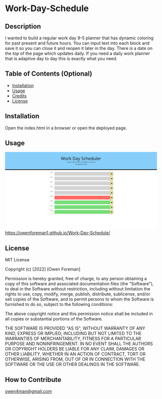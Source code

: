 # Work-Day-Schedule

## Description
I wanted to build a regular work day 9-5 planner that has dynamic coloring for past present and future hours. You can input text into each block and save it so you can close it and reopen it later in the day. There is a date on the top of the page which updates daily. If you need a daily work planner that is adaptive day to day this is exactly what you need.

## Table of Contents (Optional)

- [Installation](#installation)
- [Usage](#usage)
- [Credits](#credits)
- [License](#license)

## Installation

Open the index.html in a browser or open the deployed page.

## Usage

![](./assets/images/screencapture-file-C-Users-owen-Desktop-Bootcamp-Homework-Work-Day-Schedule-index-html-2022-03-24-22_43_40.png)
https://owenforeman1.github.io/Work-Day-Schedule/

## License

MIT License

Copyright (c) [2022] [Owen Foreman]

Permission is hereby granted, free of charge, to any person obtaining a copy
of this software and associated documentation files (the "Software"), to deal
in the Software without restriction, including without limitation the rights
to use, copy, modify, merge, publish, distribute, sublicense, and/or sell
copies of the Software, and to permit persons to whom the Software is
furnished to do so, subject to the following conditions:

The above copyright notice and this permission notice shall be included in all
copies or substantial portions of the Software.

THE SOFTWARE IS PROVIDED "AS IS", WITHOUT WARRANTY OF ANY KIND, EXPRESS OR
IMPLIED, INCLUDING BUT NOT LIMITED TO THE WARRANTIES OF MERCHANTABILITY,
FITNESS FOR A PARTICULAR PURPOSE AND NONINFRINGEMENT. IN NO EVENT SHALL THE
AUTHORS OR COPYRIGHT HOLDERS BE LIABLE FOR ANY CLAIM, DAMAGES OR OTHER
LIABILITY, WHETHER IN AN ACTION OF CONTRACT, TORT OR OTHERWISE, ARISING FROM,
OUT OF OR IN CONNECTION WITH THE SOFTWARE OR THE USE OR OTHER DEALINGS IN THE
SOFTWARE.

## How to Contribute

owen4man@gmail.com